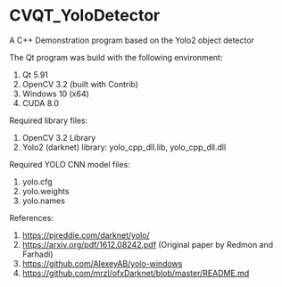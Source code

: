 # CVQT_YoloDetector
A C++ Demonstration program based on the Yolo2 object detector

The Qt program was build with the following environment:
1. Qt 5.91
2. OpenCV 3.2 (built with Contrib)
3. Windows 10 (x64)
4. CUDA 8.0

Required library files:
1. OpenCV 3.2 Library
2. Yolo2 (darknet) library: yolo_cpp_dll.lib, yolo_cpp_dll.dll

Required YOLO CNN model files:
1. yolo.cfg 
2. yolo.weights
3. yolo.names

References:
1. https://pjreddie.com/darknet/yolo/
2. https://arxiv.org/pdf/1612.08242.pdf   (Original paper by Redmon and Farhadi)
3. https://github.com/AlexeyAB/yolo-windows
4. https://github.com/mrzl/ofxDarknet/blob/master/README.md

